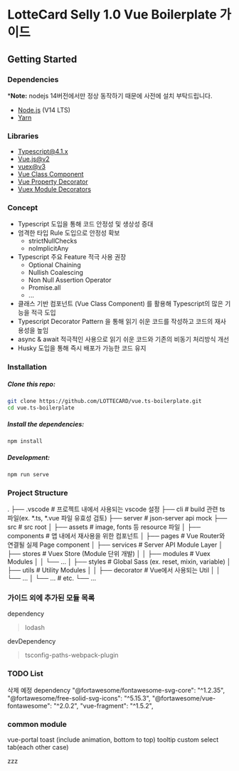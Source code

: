 # LotteCard Selly 1.0 Vue Boilerplate 가이드

## Getting Started

### Dependencies

*__Note:__ nodejs 14버전에서만 정상 동작하기 때문에 사전에 설치 부탁드립니다.

- [Node.js](https://nodejs.org/) (V14 LTS)
- [Yarn](https://classic.yarnpkg.com/en/)

### Libraries

- [Typescript@4.1.x](https://www.typescriptlang.org/)
- [Vue.js@v2](https://vuejs.org/)
- [vuex@v3](https://vuex.vuejs.org/)
- [Vue Class Component](https://class-component.vuejs.org/)
- [Vue Property Decorator](https://github.com/kaorun343/vue-property-decorator)
- [Vuex Module Decorators](https://github.com/championswimmer/vuex-module-decorators)

### Concept

- Typescript 도입을 통해 코드 안정성 및 생상성 증대
- 엄격한 타입 Rule 도입으로 안정성 확보
    - strictNullChecks
    - noImplicitAny
- Typescript 주요 Feature 적극 사용 권장
    - Optional Chaining
    - Nullish Coalescing
    - Non Null Assertion Operator
    - Promise.all
    - ...
- 클래스 기반 컴포넌트 (Vue Class Component) 를 활용해 Typescript의 많은 기능을 적극 도입
- Typescript Decorator Pattern 을 통해 읽기 쉬운 코드를 작성하고 코드의 재사용성을 높임
- async & await 적극적인 사용으로 읽기 쉬운 코드와 기존의 비동기 처리방식 개선
- Husky 도입을 통해 즉시 배포가 가능한 코드 유지

### Installation

##### Clone this repo:

```sh
git clone https://github.com/LOTTECARD/vue.ts-boilerplate.git
cd vue.ts-boilerplate
```

##### Install the dependencies:

```sh
npm install
```

##### Development:

```sh
npm run serve
```

### Project Structure

.
├── .vscode                 # 프로젝트 내에서 사용되는 vscode 설정
├── cli                     # build 관련 ts 파일(ex. *.ts, *.vue 파일 유효성 검토)
├── server                  # json-server api mock
├── src                     # src root
│   ├── assets              # image, fonts 등 resource 파일
│   ├── components          # 앱 내에서 재사용을 위한 컴포넌트
│   ├── pages               # Vue Router와 연결될 실제 Page component
│   ├── services            # Server API Module Layer
│   ├── stores              # Vuex Store (Module 단위 개발)
│   │   ├── modules         # Vuex Modules
│   │   └── ...
│   ├── styles              # Global Sass (ex. reset, mixin, variable)
│   ├── utils               # Utility Modules
│   │   ├── decorator       # Vue에서 사용되는 Util
│   │   └── ...
│   └── ...                 # etc.
└── ...

### 가이드 외에 추가된 모듈 목록

dependency
> lodash

devDependency
> tsconfig-paths-webpack-plugin

### TODO List

삭제 예정 dependency
"@fortawesome/fontawesome-svg-core": "^1.2.35",
"@fortawesome/free-solid-svg-icons": "^5.15.3",
"@fortawesome/vue-fontawesome": "^2.0.2",
"vue-fragment": "^1.5.2",


### common module
vue-portal
toast (include animation, bottom to top)
tooltip
custom select
tab(each other case)

zzz